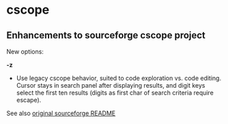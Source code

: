# cscope
## Enhancements to sourceforge cscope project

New options:

**-z**
-   Use legacy cscope behavior, suited to code exploration vs. code editing.
    Cursor stays in search panel after displaying results, and digit keys
    select the first ten results (digits as first char of search criteria
    require escape).

See also [original sourceforge README](/README)
